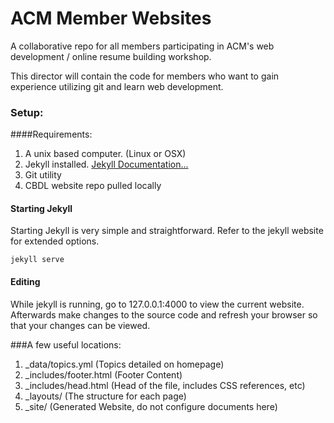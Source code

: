 # ACM Member Websites
A collaborative repo for all members participating in ACM's web development / online resume building workshop.


This director will contain the code for members who want to gain experience utilizing git and learn web development.

### Setup:

####Requirements:
<ol>
  <li> A unix based computer. (Linux or OSX) </li>
  <li>Jekyll installed.  <a href="https://jekyllrb.com/docs/home/"> Jekyll Documentation...</a> </li>
  <li> Git utility </li>
  <li> CBDL website repo pulled locally</li>
</ol>

#### Starting Jekyll

Starting Jekyll is very simple and straightforward. Refer to the jekyll website for extended options.

```
jekyll serve
```

#### Editing

While jekyll is running, go to 127.0.0.1:4000 to view the current website. Afterwards make changes to the source code and refresh your browser so that your changes can be viewed.


###A few useful locations:
<ol>
  <li> _data/topics.yml (Topics detailed on homepage)</li>
  <li> _includes/footer.html (Footer Content)</li>
  <li> _includes/head.html (Head of the file, includes CSS references, etc)</li>
  <li> _layouts/ (The structure for each page)</li>
  <li> _site/ (Generated Website, do not configure documents here)</li>
</ol>
